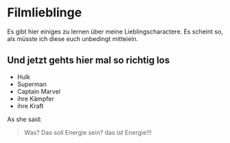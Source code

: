 # Filmlieblinge

Es gibt hier einiges zu lernen über meine Lieblingscharactere. 
Es scheint so, als müsste ich diese euch unbedingt mitteieln.

## Und jetzt gehts hier mal so richtig los

* Hulk
* Superman
* Captain Marvel
 * ihre Kämpfer
 * ihre Kraft

As she said:
> Was? Das soll Energie sein?
> das ist Energie!!!
